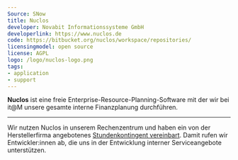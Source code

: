 ```yaml
---
Source: SNow
title: Nuclos
developer: Novabit Informationssysteme GmbH
developerlink: https://www.nuclos.de
code: https://bitbucket.org/nuclos/workspace/repositories/
licensingmodel: open source
license: AGPL
logo: /logo/nuclos-logo.png
tags:
- application
- support
---
```


__Nuclos__ ist eine freie Enterprise-Resource-Planning-Software mit der wir bei it@M unsere gesamte interne Finanzplanung durchführen.


---

Wir nutzen Nuclos in unserem Rechenzentrum und haben ein von der Herstellerfirma angebotenes [Stundenkontingent vereinbart](https://www.nuclos.de/support/).
Damit rufen wir Entwickler:innen ab, die uns in der Entwicklung interner Serviceangebote unterstützen.

